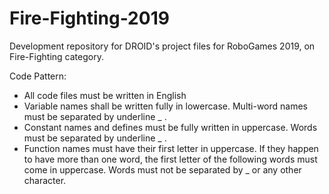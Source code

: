 # Fire-Fighting-2019
Development repository for DROID's project files for RoboGames 2019, on Fire-Fighting category.

Code Pattern:
- All code files must be written in English
- Variable names shall be written fully in lowercase. Multi-word names must be separated by underline _ .
- Constant names and defines must be fully written in uppercase. Words must be separated by underline _ .
- Function names must have their first letter in uppercase. If they happen to have more than one word, the first letter of the following words must come in uppercase. Words must not be separated by _ or any other character.
